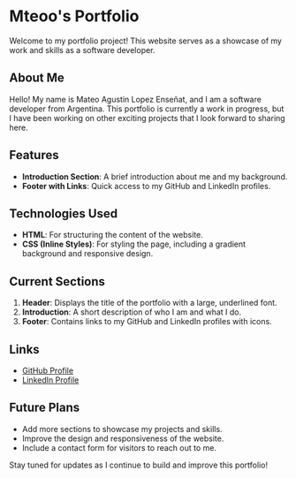 # Mteoo's Portfolio

Welcome to my portfolio project! This website serves as a showcase of my work and skills as a software developer.

## About Me
Hello! My name is Mateo Agustin Lopez Enseñat, and I am a software developer from Argentina. This portfolio is currently a work in progress, but I have been working on other exciting projects that I look forward to sharing here.

## Features
- **Introduction Section**: A brief introduction about me and my background.
- **Footer with Links**: Quick access to my GitHub and LinkedIn profiles.

## Technologies Used
- **HTML**: For structuring the content of the website.
- **CSS (Inline Styles)**: For styling the page, including a gradient background and responsive design.

## Current Sections
1. **Header**: Displays the title of the portfolio with a large, underlined font.
2. **Introduction**: A short description of who I am and what I do.
3. **Footer**: Contains links to my GitHub and LinkedIn profiles with icons.

## Links
- [GitHub Profile](https://github.com/MteooLops)
- [LinkedIn Profile](https://www.linkedin.com/in/mateo-lopez-b1942732b/)

## Future Plans
- Add more sections to showcase my projects and skills.
- Improve the design and responsiveness of the website.
- Include a contact form for visitors to reach out to me.

Stay tuned for updates as I continue to build and improve this portfolio!